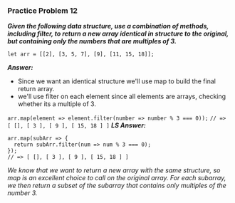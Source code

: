 ### Practice Problem 12 ###

***Given the following data structure, use a combination of methods, including filter, to return a new array identical in structure to the original, but containing only the numbers that are multiples of 3.***

```
let arr = [[2], [3, 5, 7], [9], [11, 15, 18]];
```
***Answer:***
- Since we want an identical structure we'll use map to build the final return array.
- we'll use filter on each element since all elements are arrays, checking whether its a multiple of 3.

`arr.map(element => element.filter(number => number % 3 === 0));`
`// => [ [], [ 3 ], [ 9 ], [ 15, 18 ] ]`
***LS Answer:***
```
arr.map(subArr => {
  return subArr.filter(num => num % 3 === 0);
});
// => [ [], [ 3 ], [ 9 ], [ 15, 18 ] ]
```

*We know that we want to return a new array with the same structure, so map is an excellent choice to call on the original array. For each subarray, we then return a subset of the subarray that contains only multiples of the number 3.*